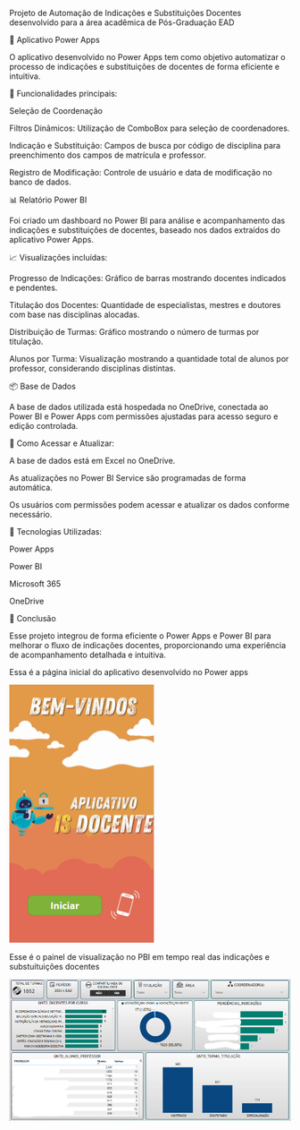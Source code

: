 Projeto de Automação de Indicações e Substituições Docentes desenvolvido para a área acadêmica de Pós-Graduação EAD

📱 Aplicativo Power Apps

O aplicativo desenvolvido no Power Apps tem como objetivo automatizar o processo de indicações e substituições de docentes de forma eficiente e intuitiva.

🎯 Funcionalidades principais:

Seleção de Coordenação

Filtros Dinâmicos: Utilização de ComboBox para seleção de coordenadores.

Indicação e Substituição: Campos de busca por código de disciplina para preenchimento dos campos de matrícula e professor.

Registro de Modificação: Controle de usuário e data de modificação no banco de dados.

📊 Relatório Power BI

Foi criado um dashboard no Power BI para análise e acompanhamento das indicações e substituições de docentes, baseado nos dados extraídos do aplicativo Power Apps.

📈 Visualizações incluídas:

Progresso de Indicações: Gráfico de barras mostrando docentes indicados e pendentes.

Titulação dos Docentes: Quantidade de especialistas, mestres e doutores com base nas disciplinas alocadas.

Distribuição de Turmas: Gráfico mostrando o número de turmas por titulação.

Alunos por Turma: Visualização mostrando a quantidade total de alunos por professor, considerando disciplinas distintas.

📦 Base de Dados

A base de dados utilizada está hospedada no OneDrive, conectada ao Power BI e Power Apps com permissões ajustadas para acesso seguro e edição controlada.

🔗 Como Acessar e Atualizar:

A base de dados está em Excel no OneDrive.

As atualizações no Power BI Service são programadas de forma automática.

Os usuários com permissões podem acessar e atualizar os dados conforme necessário.

🚀 Tecnologias Utilizadas:

Power Apps

Power BI

Microsoft 365

OneDrive

📌 Conclusão

Esse projeto integrou de forma eficiente o Power Apps e Power BI para melhorar o fluxo de indicações docentes, proporcionando uma experiência de acompanhamento detalhada e intuitiva.

Essa é a página inicial do aplicativo desenvolvido no Power apps

![Capa_ISdocente](./is_docente_capa.png)

Esse é o painel de visualização no PBI em tempo real das indicações e substuituições docentes

![Dash_ISdocente](./Dash_ISdocente.png)
